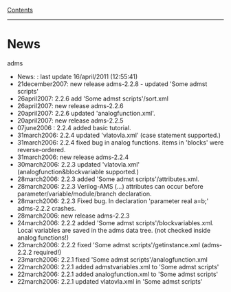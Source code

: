 [Contents](Contents.md)

---

# News

adms

 *  News: : last update 16/april/2011 (12:55:41)
 *  21december2007: new release adms-2.2.8 - updated 'Some admst scripts'
 *  26april2007: 2.2.6 add 'Some admst scripts'/sort.xml
 *  26april2007: new release adms-2.2.6
 *  20april2007: 2.2.6 updated 'analogfunction.xml'.
 *  20april2007: new release adms-2.2.5
 *  07june2006 : 2.2.4 added basic tutorial.
 *  31march2006: 2.2.4 updated 'vlatovla.xml' (case statement supported.)
 *  31march2006: 2.2.4 fixed bug in analog functions. items in 'blocks' were reverse-ordered.
 *  31march2006: new release adms-2.2.4
 *  30march2006: 2.2.3 updated 'vlatovla.xml' (analogfunction&blockvariable supported.)
 *  28march2006: 2.2.3 added 'Some admst scripts'/attributes.xml.
 *  28march2006: 2.2.3 Verilog-AMS (*...*) attributes can occur before parameter/variable/module/branch declaration.
 *  28march2006: 2.2.3 Fixed bug. In declaration 'parameter real a=b;' adms-2.2.2 crashes.
 *  28march2006: new release adms-2.2.3
 *  24march2006: 2.2.2 added 'Some admst scripts'/blockvariables.xml. Local variables are saved in the adms data tree. (not checked inside analog functions!)
 *  23march2006: 2.2.2 fixed 'Some admst scripts'/getinstance.xml (adms-2.2.2 required!)
 *  23march2006: 2.2.1 fixed 'Some admst scripts'/analogfunction.xml
 *  22march2006: 2.2.1 added admstvariables.xml to 'Some admst scripts'
 *  22march2006: 2.2.1 added analogfunction.xml to 'Some admst scripts'
 *  22march2006: 2.2.1 updated vlatovla.xml in 'Some admst scripts'

